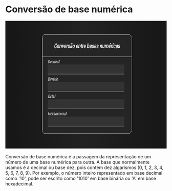 # Conversão de base numérica

<p align="center">
    <a href="https://leonardomacedocano.github.io/Conversor-Bases-Numericas/">
        <img src="img/demo.gif" width="600" height="400" />
    </a>
</p>

Conversão de base numérica é a passagem da representação de um número de uma base numérica para outra. A base que normalmente usamos é a decimal ou base dez, pois contém dez algarismos (0, 1, 2, 3, 4, 5, 6, 7, 8, 9). Por exemplo, o número inteiro representado em base decimal como '10', pode ser escrito como '1010' em base binária ou 'A' em base hexadecimal.
